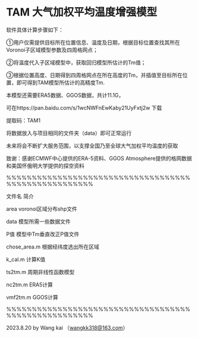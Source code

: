 # TAM 大气加权平均温度增强模型

软件具体计算步骤如下：

①用户仅需提供目标所在位置信息、温度及日期，根据目标位置查找其所在Voronoi子区域模型参数及四周格网点；

②将温度代入子区域模型中，获取回归模型所估计的Tm值；

③根据位置高度、日期得到四周格网点在所在高度的Tm，并插值至目标所在位置，即可得到TAM模型所估计的高精度Tm.

本模型还需要ERA5数据、GGOS数据，共计11.1G，

可在https://pan.baidu.com/s/1wcNWFnEwKaby21UyFxtj2w 下载

提取码：TAM1 

将数据放入与项目相同的文件夹（data）即可正常运行

未来将会不断扩大服务范围，以支撑全国乃至全球大气加权平均温度的获取

致谢：感谢ECMWF中心提供的ERA-5资料、GGOS Atmosphere提供的格网数据和美国怀俄明大学提供的探空资料


%%%%%%%%%%%%%%%%%%%%%%%%%%%%%%%%%%%%%%%%%%%%%%%%%%%%%

文件名                          简介

area                    voronoi区域分布shp文件

data                     模型所需一些数据文件

P值                     模型中Tm垂直改正P值文件

chose_area.m            根据经纬度选出所在区域

k_cal.m                       计算K值

ts2tm.m                 周期非线性函数模型

nc2tm.m                      ERA5计算

vmf2tm.m                     GGOS计算

%%%%%%%%%%%%%%%%%%%%%%%%%%%%%%%%%%%%%%%%%%%%%%%%%%%%%







2023.8.20
by  Wang kai  （wangkk318@163.com）
